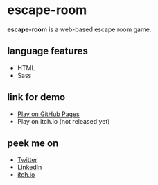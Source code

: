 # escape-room

**escape-room** is a web-based escape room game.

## language features
- HTML
- Sass

## link for demo
- [Play on GitHub Pages](https://daimessdn.github.io/escape-room)
- Play on itch.io (not released yet)

## peek me on
- [Twitter](https://twitter.com/daimessdn)
- [LinkedIn](https://linkedin.com/in/dimaswehhh)
- [itch.io](https://daimessdn.itch.io)
